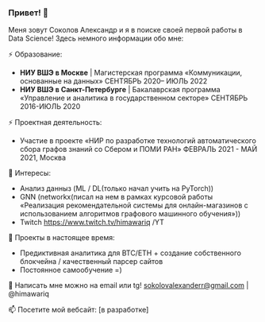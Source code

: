 ### Привет! 👋

Меня зовут Соколов Александр и я в поиске своей первой работы в Data Science! Здесь немного информации обо мне:

⚡ Образование: <br>
- **НИУ ВШЭ в Москве** | Магистерская программа «Коммуникации, основанные на данных»  СЕНТЯБРЬ 2020– ИЮЛЬ 2022
- **НИУ ВШЭ в Санкт-Петербурге** | Бакалаврская программа «Управление и аналитика в государственном секторе» СЕНТЯБРЬ 2016-ИЮЛЬ 2020

⚡ Проектная деятельность:
- Участие в проекте «НИР по разработке технологий автоматического сбора графов знаний со Сбером и ПОМИ РАН» ФЕВРАЛЬ 2021 - МАЙ 2021, Москва

🌱 Интересы:
- Анализ данныз (ML / DL(только начал учить на PyTorch))
- GNN (networkx(писал на нем в рамках курсовой работы «Реализация рекомендательной системы для онлайн-магазинов с использованием алгоритмов графового машинного обучения»))
- Twitch https://www.twitch.tv/himawariq /YT 

🔭 Проекты в настоящее время:
- Предиктивная аналитика для BTC/ETH + создание собственного блокчейна / качественный парсер сайтов
- Постоянное самообучение =)

💬 Написать мне можно на email или tg! sokolovalexanderr@gmail.com | @himawariq

📫 Посетите мой вебсайт: [в разработке]
<!--
**himawariq/himawariq** is a ✨ _special_ ✨ repository because its `README.md` (this file) appears on your GitHub profile.

Here are some ideas to get you started:

- 🔭 I’m currently working on ...
- 🌱 I’m currently learning ...
- 👯 I’m looking to collaborate on ...
- 🤔 I’m looking for help with ...
- 💬 Ask me about ...
- 📫 How to reach me: ...
- 😄 Pronouns: ...
- ⚡ Fun fact: ...
-->
